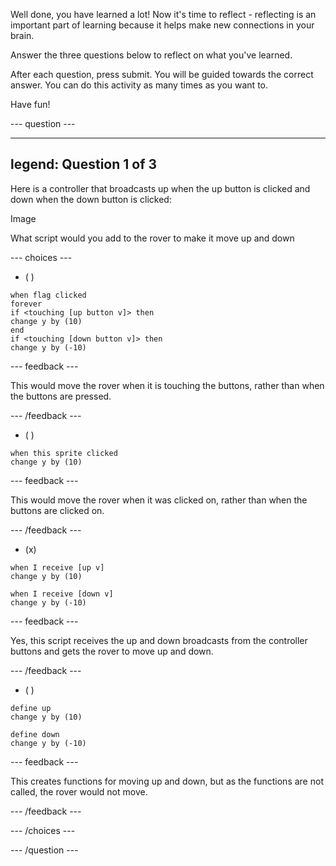 
Well done, you have learned a lot! Now it's time to reflect - reflecting is an important part of learning because it helps make new connections in your brain.

Answer the three questions below to reflect on what you've learned.

After each question, press submit. You will be guided towards the correct answer. You can do this activity as many times as you want to.

Have fun!


--- question ---

---
legend: Question 1 of 3
---

Here is a controller that broadcasts up when the up button is clicked and down when the down button is clicked:

Image

What script would you add to the rover to make it move up and down

--- choices ---

- ( ) 

```blocks3
when flag clicked
forever
if <touching [up button v]> then
change y by (10)
end
if <touching [down button v]> then
change y by (-10)

```


  --- feedback ---

  This would move the rover when it is touching the buttons, rather than when the buttons are pressed.

  --- /feedback ---

- ( )

```blocks3
when this sprite clicked
change y by (10)
```

--- feedback ---

  This would move the rover when it was clicked on, rather than when the buttons are clicked on.

  --- /feedback ---

- (x)

```blocks3
when I receive [up v]
change y by (10)

when I receive [down v]
change y by (-10)

``` 

  --- feedback ---

  Yes, this script receives the up and down broadcasts from the controller buttons and gets the rover to move up and down.

  --- /feedback ---

- ( ) 

```blocks3
define up
change y by (10)

define down
change y by (-10)

```


  --- feedback ---

  This creates functions for moving up and down, but as the functions are not called, the rover would not move.

  --- /feedback ---

--- /choices ---

--- /question ---
